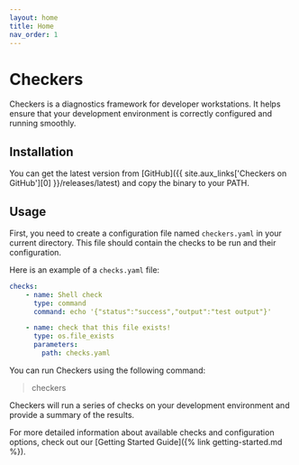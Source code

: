 ```yaml
---
layout: home
title: Home
nav_order: 1
---
```


# Checkers

Checkers is a diagnostics framework for developer workstations. It helps ensure
that your development environment is correctly configured and running smoothly.

## Installation

You can get the latest version from [GitHub]({{ site.aux_links['Checkers on GitHub'][0] }}/releases/latest)
and copy the binary to your PATH.

## Usage

First, you need to create a configuration file named `checkers.yaml` in your
current directory. This file should contain the checks to be run and their
configuration.

Here is an example of a `checks.yaml` file:

```yaml
checks:
    - name: Shell check
      type: command
      command: echo '{"status":"success","output":"test output"}'

    - name: check that this file exists!
      type: os.file_exists
      parameters:
        path: checks.yaml
```

You can run Checkers using the following command:

>   checkers

Checkers will run a series of checks on your development environment and provide
a summary of the results.

For more detailed information about available checks and configuration options,
check out our [Getting Started Guide]({% link getting-started.md %}).
